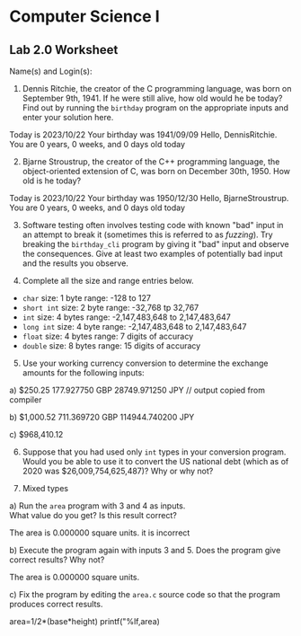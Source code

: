 
# Computer Science I 
## Lab 2.0 Worksheet

Name(s) and Login(s):



1. Dennis Ritchie, the creator of the C programming language,
was born on September 9th, 1941.  If he were still alive,
how old would he be today?  Find out by running the `birthday`
program on the appropriate inputs and enter your solution here.

Today is 2023/10/22
Your birthday was 1941/09/09
Hello, DennisRitchie.  You are 0 years, 0 weeks, and 0 days old today



2. Bjarne Stroustrup, the creator of the C++ programming
language, the object-oriented extension of C, was born on
December 30th, 1950.  How old is he today?

Today is 2023/10/22
Your birthday was 1950/12/30
Hello, BjarneStroustrup.  You are 0 years, 0 weeks, and 0 days old today


3. Software testing often involves testing code with known
"bad" input in an attempt to break it (sometimes this is
referred to as *fuzzing*).  Try breaking the `birthday_cli`
program by giving it "bad" input and observe the consequences.
Give at least two examples of potentially bad input and the
results you observe.




4. Complete all the size and range entries below.

* `char`
  size: 1 byte
  range: -128 to 127
* `short int`
  size: 2 byte 
  range: -32,768 tp 32,767
* `int`
  size: 4 bytes 
  range: -2,147,483,648 to 2,147,483,647
* `long int`
  size: 4 byte 
  range: -2,147,483,648 to 2,147,483,647
* `float`
  size: 4 bytes 
  range: 7 digits of accuracy
* `double`
  size: 8 bytes 
  range: 15 digits of accuracy


5. Use your working currency conversion to determine
the exchange amounts for the following inputs:

  a) $250.25 
   177.927750 GBP
  28749.971250 JPY     // output copied from compiler

  b) $1,000.52
  711.369720 GBP
  114944.740200 JPY   

  c) $968,410.12



6. Suppose that you had used only `int` types
in your conversion program.  Would you be able
to use it to convert the US national debt
(which as of 2020 was \$26,009,754,625,487)?
Why or why not?




7. Mixed types

a) Run the `area` program with 3 and 4 as inputs.  
What value do you get?  Is this result correct?

   The area is 0.000000 square units.
    it is incorrect

b) Execute the program again with inputs 3 and 5.
Does the program give correct results?  Why not?

  The area is 0.000000 square units.

c) Fix the program by editing the `area.c` source
code so that the program produces correct results.
  
  area=1/2*(base*height)
  printf("%lf,area)